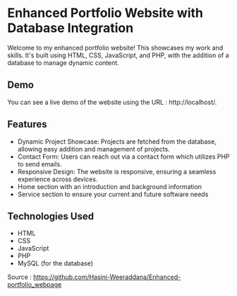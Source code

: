 # Enhanced Portfolio Website with Database Integration

Welcome to my enhanced portfolio website! This showcases my work and skills. It's built using HTML, CSS, JavaScript, and PHP, with the addition of a database to manage dynamic content.

## Demo
You can see a live demo of the website using the URL : http://localhost/.

## Features

- Dynamic Project Showcase: Projects are fetched from the database, allowing easy addition and management of projects.
- Contact Form: Users can reach out via a contact form which utilizes PHP to send emails.
- Responsive Design: The website is responsive, ensuring a seamless experience across devices.
- Home section with an introduction and background information
- Service section to ensure your current and future software needs

## Technologies Used

- HTML
- CSS
- JavaScript
- PHP
- MySQL (for the database)

Source : https://github.com/Hasini-Weeraddana/Enhanced-portfolio_webpage
